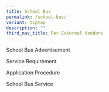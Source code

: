 ```yaml
---
title: School Bus
permalink: /school-bus/
variant: tiptap
description: ""
third_nav_title: For External Vendors
---
```

<p>School Bus Advertisement</p>
<p></p>
<p>Service Requirement</p>
<p></p>
<p>Application Procedure</p>
<p></p>
<p>School Bus Service</p>